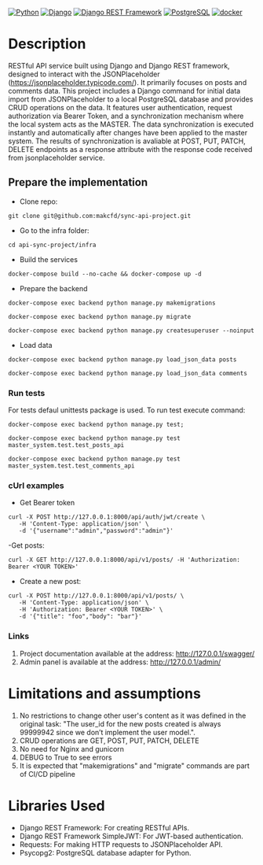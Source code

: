 [![Python](https://img.shields.io/badge/-Python-464646?style=flat-square&logo=Python)](https://www.python.org/)
[![Django](https://img.shields.io/badge/-Django-464646?style=flat-square&logo=Django)](https://www.djangoproject.com/)
[![Django REST Framework](https://img.shields.io/badge/-Django%20REST%20Framework-464646?style=flat-square&logo=Django%20REST%20Framework)](https://www.django-rest-framework.org/)
[![PostgreSQL](https://img.shields.io/badge/-PostgreSQL-464646?style=flat-square&logo=PostgreSQL)](https://www.postgresql.org/)
[![docker](https://img.shields.io/badge/-Docker-464646?style=flat-square&logo=docker)](https://www.docker.com/)

# Description
RESTful API service built using Django and Django REST framework, designed to interact with the JSONPlaceholder (https://jsonplaceholder.typicode.com/). It primarily focuses on posts and comments data. This project includes a Django command for initial data import from JSONPlaceholder to a local PostgreSQL database and provides CRUD operations on the data. It features user authentication, request authorization via Bearer Token, and a synchronization mechanism where the local system acts as the MASTER. The data synchronization is executed instantly and automatically after changes have been applied to the master system. The results of synchronization is avaliable at POST, PUT, PATCH, DELETE endpoints as a response attribute with the response code received from jsonplaceholder service.

## Prepare the implementation
- Clone repo:
```
git clone git@github.com:makcfd/sync-api-project.git
```
- Go to the infra folder:
```
cd api-sync-project/infra
```
- Build the services
```
docker-compose build --no-cache && docker-compose up -d
```
- Prepare the backend
```
docker-compose exec backend python manage.py makemigrations
```
```
docker-compose exec backend python manage.py migrate
```
```
docker-compose exec backend python manage.py createsuperuser --noinput
```
- Load data
```
docker-compose exec backend python manage.py load_json_data posts
```
```
docker-compose exec backend python manage.py load_json_data comments
```
### Run tests
For tests defaul unittests package is used. To run test execute command:
```
docker-compose exec backend python manage.py test;
```
```
docker-compose exec backend python manage.py test master_system.test.test_posts_api
```
```
docker-compose exec backend python manage.py test master_system.test.test_comments_api
```

### cUrl examples
- Get Bearer token
```
curl -X POST http://127.0.0.1:8000/api/auth/jwt/create \
   -H 'Content-Type: application/json' \
   -d '{"username":"admin","password":"admin"}'
```
-Get posts:
```
curl -X GET http://127.0.0.1:8000/api/v1/posts/ -H 'Authorization: Bearer <YOUR TOKEN>'
```
- Create a new post:
```
curl -X POST http://127.0.0.1:8000/api/v1/posts/ \
   -H 'Content-Type: application/json' \
   -H 'Authorization: Bearer <YOUR TOKEN>' \
   -d '{"title": "foo","body": "bar"}'
```

### Links
1. Project documentation available at the address: http://127.0.0.1/swagger/
2. Admin panel is available at the address: http://127.0.0.1/admin/


# Limitations and assumptions

1. No restrictions to change other user's content as it was defined in the original task: "The user_id for the new posts created is always 99999942 since we don’t implement the user model.".
2. CRUD operations are GET, POST, PUT, PATCH, DELETE
3. No need for Nginx and gunicorn
4. DEBUG to True to see errors
5. It is expected that "makemigrations" and "migrate" commands are part of CI/CD pipeline

# Libraries Used
- Django REST Framework: For creating RESTful APIs.
- Django REST Framework SimpleJWT: For JWT-based authentication.
- Requests: For making HTTP requests to JSONPlaceholder API.
- Psycopg2: PostgreSQL database adapter for Python.